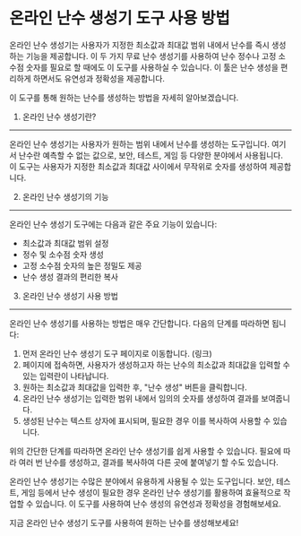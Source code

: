 온라인 난수 생성기 도구 사용 방법
===================

온라인 난수 생성기는 사용자가 지정한 최소값과 최대값 범위 내에서 난수를 즉시 생성하는 기능을 제공합니다. 이 두 가지 무료 난수 생성기를 사용하여 난수 정수나 고정 소수점 숫자를 필요로 할 때에도 이 도구를 사용하실 수 있습니다. 이 툴은 난수 생성을 편리하게 하면서도 유연성과 정확성을 제공합니다.

이 도구를 통해 원하는 난수를 생성하는 방법을 자세히 알아보겠습니다.

1. 온라인 난수 생성기란?
---------------

온라인 난수 생성기는 사용자가 원하는 범위 내에서 난수를 생성하는 도구입니다. 여기서 난수란 예측할 수 없는 값으로, 보안, 테스트, 게임 등 다양한 분야에서 사용됩니다. 이 도구는 사용자가 지정한 최소값과 최대값 사이에서 무작위로 숫자를 생성하여 제공합니다.

2. 온라인 난수 생성기의 기능
-----------------

온라인 난수 생성기 도구에는 다음과 같은 주요 기능이 있습니다:

- 최소값과 최대값 범위 설정
- 정수 및 소수점 숫자 생성
- 고정 소수점 숫자의 높은 정밀도 제공
- 난수 생성 결과의 편리한 복사

3. 온라인 난수 생성기 사용 방법
-------------------

온라인 난수 생성기를 사용하는 방법은 매우 간단합니다. 다음의 단계를 따라하면 됩니다:

1. 먼저 온라인 난수 생성기 도구 페이지로 이동합니다. (링크)
2. 페이지에 접속하면, 사용자가 생성하고자 하는 난수의 최소값과 최대값을 입력할 수 있는 입력란이 나타납니다.
3. 원하는 최소값과 최대값을 입력한 후, "난수 생성" 버튼을 클릭합니다.
4. 온라인 난수 생성기는 입력한 범위 내에서 임의의 숫자를 생성하여 결과를 보여줍니다.
5. 생성된 난수는 텍스트 상자에 표시되며, 필요한 경우 이를 복사하여 사용할 수 있습니다.

위의 간단한 단계를 따라하면 온라인 난수 생성기를 쉽게 사용할 수 있습니다. 필요에 따라 여러 번 난수를 생성하고, 결과를 복사하여 다른 곳에 붙여넣기 할 수도 있습니다.

온라인 난수 생성기는 수많은 분야에서 유용하게 사용될 수 있는 도구입니다. 보안, 테스트, 게임 등에서 난수 생성이 필요한 경우 온라인 난수 생성기를 활용하여 효율적으로 작업할 수 있습니다. 이 도구를 사용하여 난수 생성의 유연성과 정확성을 경험해보세요.

지금 온라인 난수 생성기 도구를 사용하여 원하는 난수를 생성해보세요!